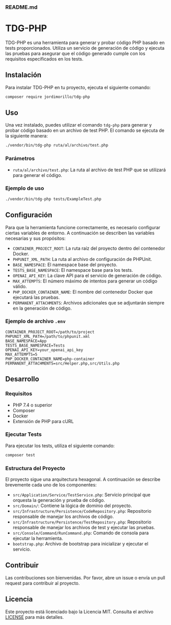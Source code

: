 ### README.md

# TDG-PHP

TDG-PHP es una herramienta para generar y probar código PHP basado en tests proporcionados. Utiliza un servicio de generación de código y ejecuta las pruebas para asegurar que el código generado cumple con los requisitos especificados en los tests.

## Instalación

Para instalar TDG-PHP en tu proyecto, ejecuta el siguiente comando:

```bash
composer require jordimorillo/tdg-php
```

## Uso

Una vez instalado, puedes utilizar el comando `tdg-php` para generar y probar código basado en un archivo de test PHP. El comando se ejecuta de la siguiente manera:

```bash
./vendor/bin/tdg-php ruta/al/archivo/test.php
```

### Parámetros

- `ruta/al/archivo/test.php`: La ruta al archivo de test PHP que se utilizará para generar el código.

### Ejemplo de uso

```bash
./vendor/bin/tdg-php tests/ExampleTest.php
```

## Configuración

Para que la herramienta funcione correctamente, es necesario configurar ciertas variables de entorno. A continuación se describen las variables necesarias y sus propósitos:

- `CONTAINER_PROJECT_ROOT`: La ruta raíz del proyecto dentro del contenedor Docker.
- `PHPUNIT_XML_PATH`: La ruta al archivo de configuración de PHPUnit.
- `BASE_NAMESPACE`: El namespace base del proyecto.
- `TESTS_BASE_NAMESPACE`: El namespace base para los tests.
- `OPENAI_API_KEY`: La clave API para el servicio de generación de código.
- `MAX_ATTEMPTS`: El número máximo de intentos para generar un código válido.
- `PHP_DOCKER_CONTAINER_NAME`: El nombre del contenedor Docker que ejecutará las pruebas.
- `PERMANENT_ATTACHMENTS`: Archivos adicionales que se adjuntarán siempre en la generación de código.

### Ejemplo de archivo `.env`

```env
CONTAINER_PROJECT_ROOT=/path/to/project
PHPUNIT_XML_PATH=/path/to/phpunit.xml
BASE_NAMESPACE=App
TESTS_BASE_NAMESPACE=Tests
OPENAI_API_KEY=your_openai_api_key
MAX_ATTEMPTS=5
PHP_DOCKER_CONTAINER_NAME=php-container
PERMANENT_ATTACHMENTS=src/Helper.php,src/Utils.php
```

## Desarrollo

### Requisitos

- PHP 7.4 o superior
- Composer
- Docker
- Extensión de PHP para cURL

### Ejecutar Tests

Para ejecutar los tests, utiliza el siguiente comando:

```bash
composer test
```

### Estructura del Proyecto

El proyecto sigue una arquitectura hexagonal. A continuación se describe brevemente cada uno de los componentes:

- `src/Application/Service/TestService.php`: Servicio principal que orquesta la generación y prueba de código.
- `src/Domain/`: Contiene la lógica de dominio del proyecto.
- `src/Infrastructure/Persistence/CodeRepository.php`: Repositorio responsable de manejar los archivos de código.
- `src/Infrastructure/Persistence/TestRepository.php`: Repositorio responsable de manejar los archivos de test y ejecutar las pruebas.
- `src/Console/Command/RunCommand.php`: Comando de consola para ejecutar la herramienta.
- `bootstrap.php`: Archivo de bootstrap para inicializar y ejecutar el servicio.

## Contribuir

Las contribuciones son bienvenidas. Por favor, abre un issue o envía un pull request para contribuir al proyecto.

## Licencia

Este proyecto está licenciado bajo la Licencia MIT. Consulta el archivo [LICENSE](LICENSE) para más detalles.
